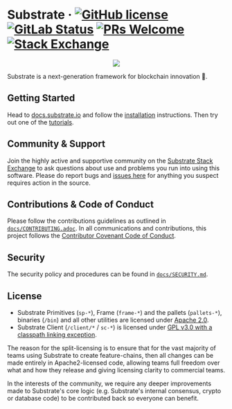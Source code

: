 # Substrate &middot; [![GitHub license](https://img.shields.io/badge/license-GPL3%2FApache2-blue)](#LICENSE)  [![GitLab Status](https://gitlab.parity.io/parity/substrate/badges/master/pipeline.svg)](https://gitlab.parity.io/parity/substrate/pipelines) [![PRs Welcome](https://img.shields.io/badge/PRs-welcome-brightgreen.svg)](docs/CONTRIBUTING.adoc) [![Stack Exchange](https://img.shields.io/badge/Substrate-Community%20&%20Support-24CC85?logo=stackexchange)](https://substrate.stackexchange.com/)
<p align="center">
  <img src="/docs/media/sub.gif">
</p>

Substrate is a next-generation framework for blockchain innovation 🚀.

## Getting Started

Head to [docs.substrate.io](https://docs.substrate.io) and follow the [installation](https://docs.substrate.io/install/) instructions.
Then try out one of the [tutorials](https://docs.substrate.io/tutorials/).

## Community & Support

Join the highly active and supportive community on the [Substrate Stack Exchange](https://substrate.stackexchange.com/) to ask questions about use and problems you run into using this software.
Please do report bugs and [issues here](https://github.com/paritytech/substrate/issues) for anything you suspect requires action in the source. 

## Contributions & Code of Conduct

Please follow the contributions guidelines as outlined in [`docs/CONTRIBUTING.adoc`](docs/CONTRIBUTING.adoc).
In all communications and contributions, this project follows the [Contributor Covenant Code of Conduct](docs/CODE_OF_CONDUCT.md).

## Security

The security policy and procedures can be found in [`docs/SECURITY.md`](docs/SECURITY.md).

## License

- Substrate Primitives (`sp-*`), Frame (`frame-*`) and the pallets (`pallets-*`), binaries (`/bin`) and all other utilities are licensed under [Apache 2.0](LICENSE-APACHE2).
- Substrate Client (`/client/*` / `sc-*`) is licensed under [GPL v3.0 with a classpath linking exception](LICENSE-GPL3).

The reason for the split-licensing is to ensure that for the vast majority of teams using Substrate to create feature-chains, then all changes can be made entirely in Apache2-licensed code, allowing teams full freedom over what and how they release and giving licensing clarity to commercial teams.

In the interests of the community, we require any deeper improvements made to Substrate's core logic (e.g. Substrate's internal consensus, crypto or database code) to be contributed back so everyone can benefit.


